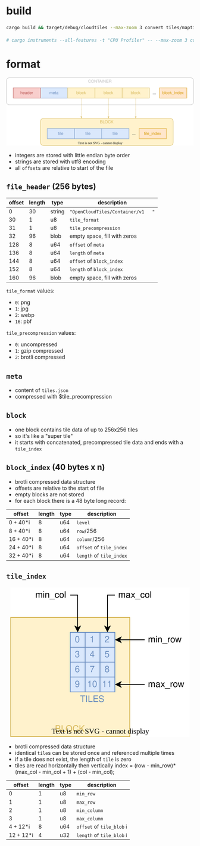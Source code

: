 
# build

```bash
cargo build && target/debug/cloudtiles --max-zoom 3 convert tiles/maptiler-osm-2017-07-03-v3.6.1-germany_berlin.mbtiles tiles/berlin.cloudtiles

# cargo instruments --all-features -t "CPU Profiler" -- --max-zoom 3 convert tiles/maptiler-osm-2017-07-03-v3.6.1-germany_berlin.mbtiles tiles/berlin.cloudtiles
```

# format

<p align="center"><img src="docs/file_format.svg?raw=true" class="fix-dark-mode"></p>

- integers are stored with little endian byte order
- strings are stored with utf8 encoding
- all `offset`s are relative to start of the file

## `file_header` (256 bytes)

| offset | length | type   | description                        |
| ------ | ------ | ------ | ---------------------------------- |
| 0      | 30     | string | `"OpenCloudTiles/Container/v1   "` |
| 30     | 1      | u8     | `tile_format`                      |
| 31     | 1      | u8     | `tile_precompression`              |
| 32     | 96     | blob   | empty space, fill with zeros       |
| 128    | 8      | u64    | `offset` of `meta`                 |
| 136    | 8      | u64    | `length` of `meta`                 |
| 144    | 8      | u64    | `offset` of `block_index`          |
| 152    | 8      | u64    | `length` of `block_index`          |
| 160    | 96     | blob   | empty space, fill with zeros       |

`tile_format` values:
  - `0`: png
  - `1`: jpg
  - `2`: webp
  - `16`: pbf

`tile_precompression` values:
  - `0`: uncompressed
  - `1`: gzip compressed
  - `2`: brotli compressed

## `meta`

- content of `tiles.json`
- compressed with $tile_precompression

## `block`

- one block contains tile data of up to 256x256 tiles
- so it's like a "super tile"
- it starts with concatenated, precompressed tile data and ends with a `tile_index`

## `block_index` (40 bytes x n)

- brotli compressed data structure
- offsets are relative to the start of file
- empty blocks are not stored
- for each block there is a 48 byte long record:

| offset    | length | type | description              |
| --------- | ------ | ---- | ------------------------ |
| 0 + 40*i  | 8      | u64  | `level`                  |
| 8 + 40*i  | 8      | u64  | `row`/256                |
| 16 + 40*i | 8      | u64  | `column`/256             |
| 24 + 40*i | 8      | u64  | `offset` of `tile_index` |
| 32 + 40*i | 8      | u64  | `length` of `tile_index` |

## `tile_index`

<p align="center"><img src="docs/block_tiles.svg?raw=true" class="fix-dark-mode"></p>

- brotli compressed data structure
- identical `tile`s can be stored once and referenced multiple times
- if a tile does not exist, the length of `tile` is zero
- tiles are read horizontally then vertically
  index = (row - min_row)*(max_col - min_col + 1) + (col - min_col);

| offset    | length | type | description               |
| --------- | ------ | ---- | ------------------------- |
| 0         | 1      | u8   | `min_row`                 |
| 1         | 1      | u8   | `max_row`                 |
| 2         | 1      | u8   | `min_column`              |
| 3         | 1      | u8   | `max_column`              |
| 4 + 12*i  | 8      | u64  | `offset` of `tile_blob` i |
| 12 + 12*i | 4      | u32  | `length` of `tile_blob` i |

<style>
  @media (prefers-color-scheme: dark) {
    img.fix-dark-mode, article.markdown-body.entry-content img {
      filter: invert(100%) hue-rotate(180deg);
      background-color: transparent;
    }
  }
</style>
